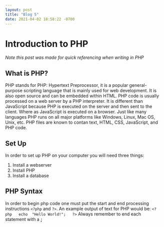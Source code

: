 ```yaml
---
layout: post
title: "Blog 5"
date: 2021-04-02 18:58:22 -0700
---
```

# Introduction to PHP
*Note this post was made for quick referencing when writing in PHP*
## What is PHP?
PHP stands for PHP: Hypertext Preprocessor, it is a popular general-purpose scripting language that is mainly used for web development. It is also open source and can be embedded within HTML. PHP code is usually processed on a web server by a PHP interpreter. It is different than JavaScript because PHP is executed on the server and then sent to the client. Where as JavaScript is executed on a browser. Just like many languages PHP runs on all major platforms like Windows, Linux, Mac OS, Unix, etc.  PHP files are known to contan text, HTML, CSS, JavaScript, and PHP code. 
## Set Up
In order to set up PHP on your computer you will need three things:

 1. Install a webserver
 2. Install PHP
 3. Install a database
## PHP Syntax
In order to begin php code one must put the start and end processing instructions `<?php` and `?>`.
An example output of text for PHP would be:
`<?php  
echo  "Hello World!";  
?>`
Always remember to end each statement with a **;**
